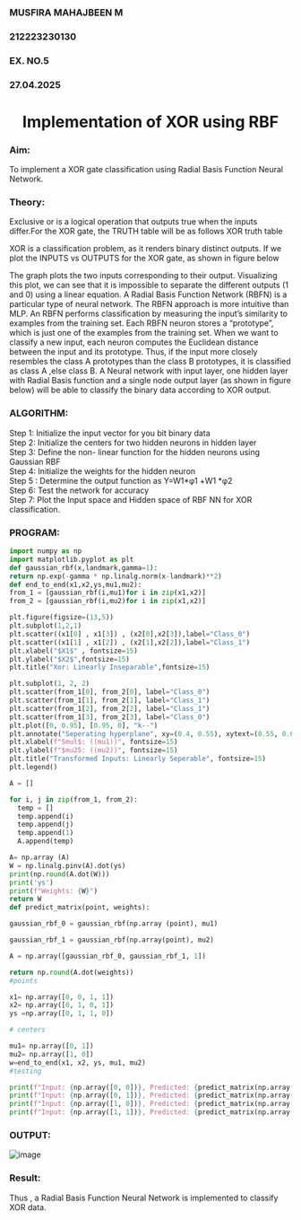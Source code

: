 <H3>MUSFIRA MAHAJBEEN M</H3>
<H3>212223230130</H3>
<H3>EX. NO.5</H3>
<H3>27.04.2025</H3>
<H1 ALIGN =CENTER>Implementation of XOR  using RBF</H1>
<H3>Aim:</H3>
To implement a XOR gate classification using Radial Basis Function  Neural Network.

<H3>Theory:</H3>
<P>Exclusive or is a logical operation that outputs true when the inputs differ.For the XOR gate, the TRUTH table will be as follows XOR truth table </P>

<P>XOR is a classification problem, as it renders binary distinct outputs. If we plot the INPUTS vs OUTPUTS for the XOR gate, as shown in figure below </P>




<P>The graph plots the two inputs corresponding to their output. Visualizing this plot, we can see that it is impossible to separate the different outputs (1 and 0) using a linear equation.
A Radial Basis Function Network (RBFN) is a particular type of neural network. The RBFN approach is more intuitive than MLP. An RBFN performs classification by measuring the input’s similarity to examples from the training set. Each RBFN neuron stores a “prototype”, which is just one of the examples from the training set. When we want to classify a new input, each neuron computes the Euclidean distance between the input and its prototype. Thus, if the input more closely resembles the class A prototypes than the class B prototypes, it is classified as class A ,else class B.
A Neural network with input layer, one hidden layer with Radial Basis function and a single node output layer (as shown in figure below) will be able to classify the binary data according to XOR output.
</P>





<H3>ALGORITHM:</H3>
Step 1: Initialize the input  vector for you bit binary data<Br>
Step 2: Initialize the centers for two hidden neurons in hidden layer<Br>
Step 3: Define the non- linear function for the hidden neurons using Gaussian RBF<br>
Step 4: Initialize the weights for the hidden neuron <br>
Step 5 : Determine the output  function as 
                 Y=W1*φ1 +W1 *φ2 <br>
Step 6: Test the network for accuracy<br>
Step 7: Plot the Input space and Hidden space of RBF NN for XOR classification.

<H3>PROGRAM:</H3>
  
  
  ```python
import numpy as np
import matplotlib.pyplot as plt
def gaussian_rbf(x,landmark,gamma=1):
  return np.exp(-gamma * np.linalg.norm(x-landmark)**2)
def end_to_end(x1,x2,ys,mu1,mu2):
  from_1 = [gaussian_rbf(i,mu1)for i in zip(x1,x2)]
  from_2 = [gaussian_rbf(i,mu2)for i in zip(x1,x2)]

  plt.figure(figsize=(13,5))
  plt.subplot(1,2,1)
  plt.scatter((x1[0] , x1[3]) , (x2[0],x2[3]),label="Class_0")
  plt.scatter((x1[1] , x1[2]) , (x2[1],x2[2]),label="Class_1")
  plt.xlabel("$X1$" , fontsize=15)
  plt.ylabel("$X2$",fontsize=15)
  plt.title("Xor: Linearly Inseparable",fontsize=15)

  plt.subplot(1, 2, 2)
  plt.scatter(from_1[0], from_2[0], label="Class_0")
  plt.scatter(from_1[1], from_2[1], label="Class_1")
  plt.scatter(from_1[2], from_2[2], label="Class_1")
  plt.scatter(from_1[3], from_2[3], label="Class_0")
  plt.plot([0, 0.95], [0.95, 0], "k--")
  plt.annotate("Seperating hyperplane", xy=(0.4, 0.55), xytext=(0.55, 0.66),arrowprops =dict(facecolor='black', shrink=0.05))
  plt.xlabel(f"Smul$: ((mu1))", fontsize=15)
  plt.ylabel(f"$mu25: ((mu2))", fontsize=15)
  plt.title("Transformed Inputs: Linearly Seperable", fontsize=15)
  plt.legend()

  A = []

  for i, j in zip(from_1, from_2):
    temp = []
    temp.append(i)
    temp.append(j)
    temp.append(1)
    A.append(temp)

  A= np.array (A)
  W = np.linalg.pinv(A).dot(ys)  
  print(np.round(A.dot(W)))
  print('ys')
  print(f"Weights: {W}")
  return W
def predict_matrix(point, weights):

  gaussian_rbf_0 = gaussian_rbf(np.array (point), mu1)

  gaussian_rbf_1 = gaussian_rbf(np.array(point), mu2)

  A = np.array([gaussian_rbf_0, gaussian_rbf_1, 1])

  return np.round(A.dot(weights))
#points

x1= np.array([0, 0, 1, 1])
x2= np.array([0, 1, 0, 1])
ys =np.array([0, 1, 1, 0])

# centers

mu1= np.array([0, 1])
mu2= np.array([1, 0])
w=end_to_end(x1, x2, ys, mu1, mu2)
#testing

print(f"Input: {np.array([0, 0])}, Predicted: {predict_matrix(np.array([0, 0]), w)}")
print(f"Input: {np.array([0, 1])}, Predicted: {predict_matrix(np.array([0, 1]), w)}")
print(f"Input: {np.array([1, 0])}, Predicted: {predict_matrix(np.array([1, 0]), w)}")
print(f"Input: {np.array([1, 1])}, Predicted: {predict_matrix(np.array([1, 1]), w)}")
  ```

<H3>OUTPUT:</H3>

![image](https://github.com/user-attachments/assets/11c32811-83ed-4192-9fbc-8d9eef350b41)


<H3>Result:</H3>
Thus , a Radial Basis Function Neural Network is implemented to classify XOR data.








